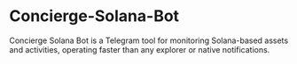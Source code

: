 # Concierge-Solana-Bot
Concierge Solana Bot is a Telegram tool for monitoring Solana-based assets and activities, operating faster than any explorer or native notifications.  
